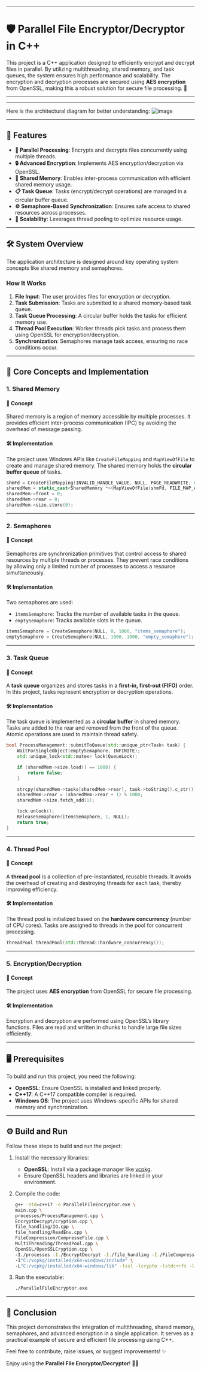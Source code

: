﻿

---

# 🛡️ Parallel File Encryptor/Decryptor in C++

This project is a C++ application designed to efficiently encrypt and decrypt files in parallel. By utilizing multithreading, shared memory, and task queues, the system ensures high performance and scalability. The encryption and decryption processes are secured using **AES encryption** from OpenSSL, making this a robust solution for secure file processing. 🚀

---
---



Here is the architectural diagram for better understanding:
![image](https://github.com/user-attachments/assets/b61b52be-143e-4cbb-914a-c1a74bbe7869)


---
## 📌 Features

- **🔄 Parallel Processing**: Encrypts and decrypts files concurrently using multiple threads.
- **🔒 Advanced Encryption**: Implements AES encryption/decryption via OpenSSL.
- **📂 Shared Memory**: Enables inter-process communication with efficient shared memory usage.
- **📋 Task Queue**: Tasks (encrypt/decrypt operations) are managed in a circular buffer queue.
- **⚙️ Semaphore-Based Synchronization**: Ensures safe access to shared resources across processes.
- **🔧 Scalability**: Leverages thread pooling to optimize resource usage.

---

## 🛠️ System Overview

The application architecture is designed around key operating system concepts like shared memory and semaphores. 

### **How It Works**

1. **File Input**: The user provides files for encryption or decryption.
2. **Task Submission**: Tasks are submitted to a shared memory-based task queue.
3. **Task Queue Processing**: A circular buffer holds the tasks for efficient memory use.
4. **Thread Pool Execution**: Worker threads pick tasks and process them using OpenSSL for encryption/decryption.
5. **Synchronization**: Semaphores manage task access, ensuring no race conditions occur.

---

## 🧩 Core Concepts and Implementation

### **1. Shared Memory**

#### 📖 **Concept**
Shared memory is a region of memory accessible by multiple processes. It provides efficient inter-process communication (IPC) by avoiding the overhead of message passing.

#### 🛠️ **Implementation**
The project uses Windows APIs like `CreateFileMapping` and `MapViewOfFile` to create and manage shared memory. The shared memory holds the **circular buffer queue** of tasks.

```cpp
shmFd = CreateFileMapping(INVALID_HANDLE_VALUE, NULL, PAGE_READWRITE, 0, sizeof(SharedMemory), SHM_NAME);
sharedMem = static_cast<SharedMemory *>(MapViewOfFile(shmFd, FILE_MAP_ALL_ACCESS, 0, 0, sizeof(SharedMemory)));
sharedMem->front = 0;
sharedMem->rear = 0;
sharedMem->size.store(0);
```

---

### **2. Semaphores**

#### 📖 **Concept**
Semaphores are synchronization primitives that control access to shared resources by multiple threads or processes. They prevent race conditions by allowing only a limited number of processes to access a resource simultaneously.

#### 🛠️ **Implementation**
Two semaphores are used:
- `itemsSemaphore`: Tracks the number of available tasks in the queue.
- `emptySemaphore`: Tracks available slots in the queue.

```cpp
itemsSemaphore = CreateSemaphore(NULL, 0, 1000, "items_semaphore");
emptySemaphore = CreateSemaphore(NULL, 1000, 1000, "empty_semaphore");
```

---

### **3. Task Queue**

#### 📖 **Concept**
A **task queue** organizes and stores tasks in a **first-in, first-out (FIFO)** order. In this project, tasks represent encryption or decryption operations.

#### 🛠️ **Implementation**
The task queue is implemented as a **circular buffer** in shared memory. Tasks are added to the rear and removed from the front of the queue. Atomic operations are used to maintain thread safety.

```cpp
bool ProcessManagement::submitToQueue(std::unique_ptr<Task> task) {
    WaitForSingleObject(emptySemaphore, INFINITE);
    std::unique_lock<std::mutex> lock(QueueLock);

    if (sharedMem->size.load() == 1000) {
        return false;
    }

    strcpy(sharedMem->tasks[sharedMem->rear], task->toString().c_str());
    sharedMem->rear = (sharedMem->rear + 1) % 1000;
    sharedMem->size.fetch_add(1);

    lock.unlock();
    ReleaseSemaphore(itemsSemaphore, 1, NULL);
    return true;
}
```

---

### **4. Thread Pool**

#### 📖 **Concept**
A **thread pool** is a collection of pre-instantiated, reusable threads. It avoids the overhead of creating and destroying threads for each task, thereby improving efficiency.

#### 🛠️ **Implementation**
The thread pool is initialized based on the **hardware concurrency** (number of CPU cores). Tasks are assigned to threads in the pool for concurrent processing.

```cpp
ThreadPool threadPool(std::thread::hardware_concurrency());
```

---

### **5. Encryption/Decryption**

#### 📖 **Concept**
The project uses **AES encryption** from OpenSSL for secure file processing.

#### 🛠️ **Implementation**
Encryption and decryption are performed using OpenSSL’s library functions. Files are read and written in chunks to handle large file sizes efficiently.

---

## 🖥️ Prerequisites

To build and run this project, you need the following:

- **OpenSSL**: Ensure OpenSSL is installed and linked properly.
- **C++17**: A C++17 compatible compiler is required.
- **Windows OS**: The project uses Windows-specific APIs for shared memory and synchronization.

---

## ⚙️ Build and Run

Follow these steps to build and run the project:

1. Install the necessary libraries:
   - **OpenSSL**: Install via a package manager like [vcpkg](https://vcpkg.io/).
   - Ensure OpenSSL headers and libraries are linked in your environment.

2. Compile the code:
   ```bash
   g++ -std=c++17 -o ParallelFileEncryptor.exe \
   main.cpp \
   processes/ProcessManagement.cpp \
   EncryptDecrypt/cryption.cpp \
   file_handling/IO.cpp \
   file_handling/ReadEnv.cpp \
   FileCompression/CompresseFile.cpp \
   MultiThreading/ThreadPool.cpp \
   OpenSSL/OpenSSLCryption.cpp \
   -I./processes -I./EncryptDecrypt -I./file_handling -I./FileCompression -I./OpenSSL \
   -I"C:/vcpkg/installed/x64-windows/include" \
   -L"C:/vcpkg/installed/x64-windows/lib" -lssl -lcrypto -lstdc++fs -lz
   ```

3. Run the executable:
   ```bash
   ./ParallelFileEncryptor.exe
   ```

---

## 🚀 Conclusion

This project demonstrates the integration of multithreading, shared memory, semaphores, and advanced encryption in a single application. It serves as a practical example of secure and efficient file processing using C++.

Feel free to contribute, raise issues, or suggest improvements! ✨



Enjoy using the **Parallel File Encryptor/Decryptor**! 🔐✨
